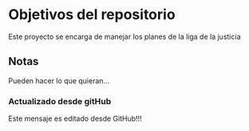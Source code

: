# Objetivos del repositorio

Este proyecto se encarga de manejar los planes de la liga de la justicia


## Notas
Pueden hacer lo que quieran...


### Actualizado desde gitHub
Este mensaje es editado desde GitHub!!!

